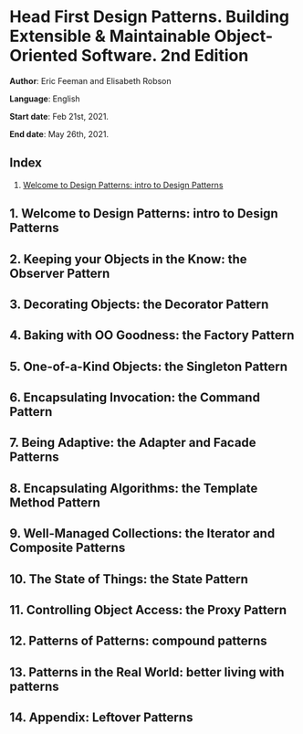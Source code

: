 # Head First Design Patterns. Building Extensible & Maintainable Object-Oriented Software. 2nd Edition

**Author**: Eric Feeman and Elisabeth Robson

**Language**: English

**Start date**: Feb 21st, 2021.

**End date**: May 26th, 2021.

## Index

1. [Welcome to Design Patterns: intro to Design Patterns](#1-welcome-to-design-patterns-intro-to-design-patterns)

## 1. Welcome to Design Patterns: intro to Design Patterns
## 2. Keeping your Objects in the Know: the Observer Pattern
## 3. Decorating Objects: the Decorator Pattern
## 4. Baking with OO Goodness: the Factory Pattern
## 5. One-of-a-Kind Objects: the Singleton Pattern
## 6. Encapsulating Invocation: the Command Pattern
## 7. Being Adaptive: the Adapter and Facade Patterns
## 8. Encapsulating Algorithms: the Template Method Pattern
## 9. Well-Managed Collections: the Iterator and Composite Patterns
## 10. The State of Things: the State Pattern
## 11. Controlling Object Access: the Proxy Pattern
## 12. Patterns of Patterns: compound patterns
## 13. Patterns in the Real World: better living with patterns
## 14. Appendix: Leftover Patterns
